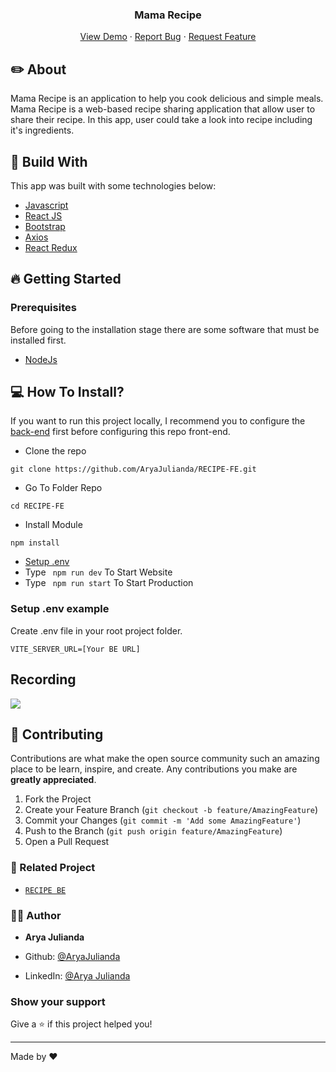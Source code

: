 <!-- <div id="top"></div> -->

<!-- PROJECT LOGO -->
<!-- <br /> -->
<div align="center">
  <h3 align="center">Mama Recipe</h3>

  <p align="center">
    <a href="https://e82c3767.mama-recipe.pages.dev/">View Demo</a>
    ·
    <a href="https://github.com/AryaJulianda/RECIPE-FE/issues">Report Bug</a>
    ·
    <a href="https://github.com/AryaJulianda/RECIPE-FE/issues">Request Feature</a>
  </p>
</div>



<!-- ABOUT THE PROJECT -->

## ✏️ About
Mama Recipe is an application to help you cook delicious and simple meals. Mama Recipe is a web-based recipe sharing application that allow user to share their recipe. In this app, user could take a look into recipe including it's ingredients.

## 🔖 Build With
This app was built with some technologies below:

- [Javascript](https://www.javascript.com/)
- [React JS](https://nextjs.org)
- [Bootstrap](https://www.npmjs.com/package/bootstrap)
- [Axios](https://axios-http.com/)
- [React Redux](https://react-redux.js.org/introduction/getting-started)

## 🔥 Getting Started

### Prerequisites

Before going to the installation stage there are some software that must be installed first.

- [NodeJs](https://nodejs.org/en/download/)


## 💻 How To Install?

If you want to run this project locally, I recommend you to configure the [back-end](https://github.com/AryaJulianda/RECIPE-BE) first before configuring this repo front-end.

- Clone the repo

```
git clone https://github.com/AryaJulianda/RECIPE-FE.git
```

- Go To Folder Repo

```
cd RECIPE-FE
```

- Install Module

```
npm install
```

- <a href="#setup-env">Setup .env</a>
- Type ` npm run dev` To Start Website
- Type ` npm run start` To Start Production

### Setup .env example

Create .env file in your root project folder.

```
VITE_SERVER_URL=[Your BE URL]

```

## Recording
![](https://giphy.com/clips/studiosoriginals-sleep-tired-sleepy-u2wg2uXJbHzkXkPphr)


## 🍻 Contributing

Contributions are what make the open source community such an amazing place to be learn, inspire, and create. Any contributions you make are **greatly appreciated**.

1. Fork the Project
2. Create your Feature Branch (`git checkout -b feature/AmazingFeature`)
3. Commit your Changes (`git commit -m 'Add some AmazingFeature'`)
4. Push to the Branch (`git push origin feature/AmazingFeature`)
5. Open a Pull Request


### 🚀 Related Project

* [`RECIPE BE`](https://github.com/AryaJulianda/RECIPE-BE)


### 👨‍💻 Author

* **Arya Julianda**

* Github: [@AryaJulianda](https://github.com/AryaJulianda)
* LinkedIn: [@Arya Julianda](https://www.linkedin.com/in/aryajulianda)

### Show your support

Give a ⭐️ if this project helped you!

***
Made by ❤️ 
